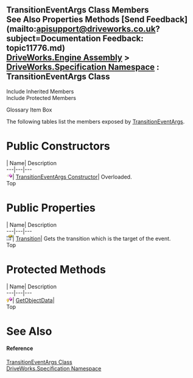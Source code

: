 TransitionEventArgs Class Members   
See Also Properties Methods [Send Feedback](mailto:apisupport@driveworks.co.uk?subject=Documentation Feedback: topic11776.md)  
[DriveWorks.Engine Assembly](topic2156.md) > [DriveWorks.Specification Namespace](topic10764.md) : TransitionEventArgs Class  
---  
  
Include Inherited Members    
Include Protected Members  


Glossary Item Box

The following tables list the members exposed by [TransitionEventArgs](topic11776.md).

# Public Constructors

| Name| Description  
---|---|---  
![Public Constructor](dotnetimages/publicConstructor.gif)| [TransitionEventArgs Constructor](topic11782.md)| Overloaded.   
Top

# Public Properties

| Name| Description  
---|---|---  
![Public Property](dotnetimages/publicProperty.gif)| [Transition](topic11786.md)| Gets the transition which is the target of the event.   
Top

# Protected Methods

| Name| Description  
---|---|---  
![Protected Method](dotnetimages/protectedMethod.gif)| [GetObjectData](topic11785.md)|   
Top

# See Also

#### Reference

[TransitionEventArgs Class](topic11776.md)   
[DriveWorks.Specification Namespace](topic10764.md)


